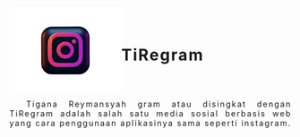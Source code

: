 <!-- ![TiRegram](./src/assets/logo-instagram.png) -->

<!DOCTYPE html>
<html lang="en">
<head>
    <meta charset="UTF-8">
    <meta name="viewport" content="width=device-width, initial-scale=1.0">
</head>
<body>
    <div style="display: flex; align-items: center;">
        <img src="./frontend-react/src/assets/logo-instagram.png" style="width:200px;"/>
        <h1 style="letter-spacing: 2px;">TiRegram</h1>
    </div>
    <p style="text-align:justify; text-indent: 30px; letter-spacing: 2px;">
        Tigana Reymansyah gram atau disingkat dengan TiRegram adalah salah satu media sosial berbasis web yang cara penggunaan aplikasinya sama seperti instagram.
    </p>
</body>
</html>
